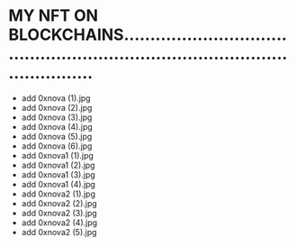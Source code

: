 # MY NFT ON BLOCKCHAINS....................................................................................................
- add 0xnova (1).jpg
- add 0xnova (2).jpg
- add 0xnova (3).jpg
- add 0xnova (4).jpg
- add 0xnova (5).jpg
- add 0xnova (6).jpg
- add 0xnova1 (1).jpg
- add 0xnova1 (2).jpg
- add 0xnova1 (3).jpg
- add 0xnova1 (4).jpg
- add 0xnova2 (1).jpg
- add 0xnova2 (2).jpg
- add 0xnova2 (3).jpg
- add 0xnova2 (4).jpg
- add 0xnova2 (5).jpg
